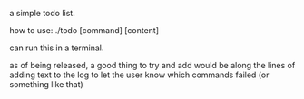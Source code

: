 a simple todo list.

how to use:
./todo [command] [content]

can run this in a terminal.

as of being released, a good thing to try and add would be along the lines of
adding text to the log to let the user know which commands failed (or something like that)
